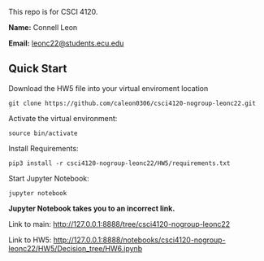 This repo is for CSCI 4120.

**Name:** Connell Leon

**Email:** leonc22@students.ecu.edu

## Quick Start

Download the HW5 file into your virtual enviroment location
```
git clone https://github.com/caleon0306/csci4120-nogroup-leonc22.git
```

Activate the virtual environment:
```
source bin/activate
```

Install Requirements:
```
pip3 install -r csci4120-nogroup-leonc22/HW5/requirements.txt
```

Start Jupyter Notebook:
```
jupyter notebook
```

**Jupyter Notebook takes you to an incorrect link.**

Link to main:
http://127.0.0.1:8888/tree/csci4120-nogroup-leonc22

Link to HW5:
http://127.0.0.1:8888/notebooks/csci4120-nogroup-leonc22/HW5/Decision_tree/HW6.ipynb
